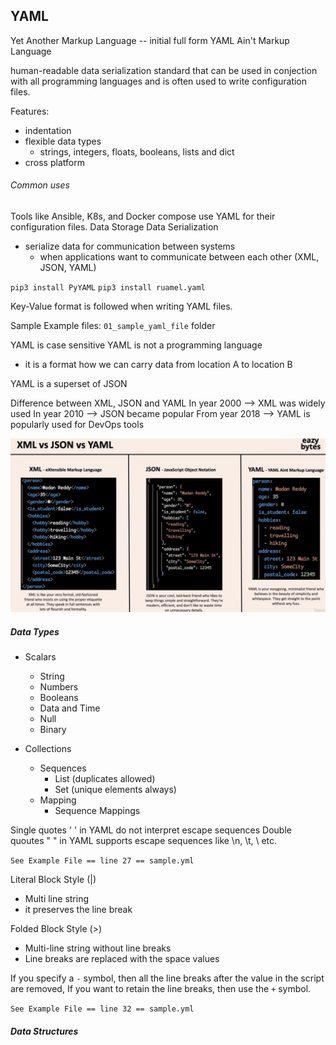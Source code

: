 ## YAML
Yet Another Markup Language -- initial full form
YAML Ain't Markup Language

human-readable data serialization standard that can be used in conjection with all programming languages and is often used to write configuration files. 

Features: 
- indentation
- flexible data types
    - strings, integers, floats, booleans, lists and dict
- cross platform


###### Common uses

Tools like Ansible, K8s, and Docker compose use YAML for their configuration files. 
Data Storage
Data Serialization
- serialize data for communication  between systems
    - when applications want to communicate between each other (XML, JSON, YAML)


`pip3 install PyYAML`
`pip3 install ruamel.yaml`

Key-Value format is followed when writing YAML files.

Sample Example files: `01_sample_yaml_file` folder

YAML is case sensitive
YAML is not a programming language
- it is a format how we can carry data from location A to location B

YAML is a superset of JSON

Difference between XML, JSON and YAML
In year 2000 --> XML was widely used
In year 2010 --> JSON became popular
From year 2018 --> YAML is popularly used for DevOps tools

![alt text](image.png)

##### Data Types

- Scalars
    - String
    - Numbers
    - Booleans
    - Data and Time
    - Null
    - Binary

- Collections
    - Sequences
        - List (duplicates allowed)
        - Set (unique elements always)
    - Mapping
        - Sequence Mappings

Single quotes ' ' in YAML do not interpret escape sequences
Double quoutes " " in YAML supports escape sequences like \n, \t, \ etc.

`See Example File == line 27 == sample.yml`

Literal Block Style (|)
- Multi line string
- it preserves the line break

Folded Block Style (>)
- Multi-line string without line breaks
- Line breaks are replaced with the space values

If you specify a `-` symbol, then all the line breaks after the value in the script are removed, 
If you want to retain the line breaks, then use the `+` symbol.

`See Example File == line 32 == sample.yml`

##### Data Structures

